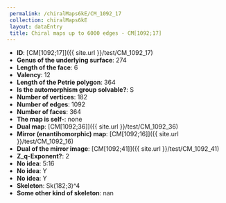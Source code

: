 ```yaml
--- 
 permalink: /chiralMaps6kE/CM_1092_17 
 collection: chiralMaps6kE
 layout: dataEntry
 title: Chiral maps up to 6000 edges - CM[1092;17]
---
```


- **ID**: [CM[1092;17]]({{ site.url }}/test/CM_1092_17)
- **Genus of the underlying surface**: 274
- **Length of the face**: 6
- **Valency**: 12
- **Length of the Petrie polygon**: 364
- **Is the automorphism group solvable?**: S
- **Number of vertices**: 182
- **Number of edges**: 1092
- **Number of faces**: 364
- **The map is self-**: none
- **Dual map**: [CM[1092;36]]({{ site.url }}/test/CM_1092_36)
- **Mirror (enantihomorphic) map**: [CM[1092;16]]({{ site.url }}/test/CM_1092_16)
- **Dual of the mirror image**: [CM[1092;41]]({{ site.url }}/test/CM_1092_41)
- **Z_q-Exponent?**: 2
- **No idea**:  5:16
- **No idea**: Y
- **No idea**: Y
- **Skeleton**: Sk(182;3)^4
- **Some other kind of skeleton**: nan
